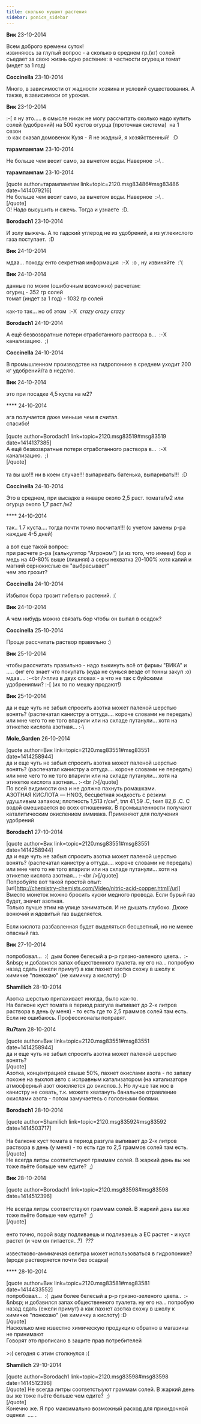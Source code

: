 ```yaml
---
title: сколько кушают растения
sidebar: ponics_sidebar
---
```


**Вик** 23-10-2014

Всем доброго времени суток!<br />извиняюсь за глупый вопрос - а сколько в среднем гр.(кг) солей съедает за свою жизнь одно растение: в частности огурец и томат (индет за 1 год)

**Coccinella** 23-10-2014

Много, в зависимости от жадности хозяина и условий существования. А также, в зависимоси от урожая.

**Вик** 23-10-2014

 :-[ я ну это..... в смысле никак не могу рассчитать сколько надо купить солей (удобрений) на 500 кустов огурца (проточная система)&nbsp; на 1 сезон<br /> :o как сказал домовенок Кузя - Я не жадный, я хозяйственный!&nbsp; :D

**тарампампам** 23-10-2014

Не больше чем весит само, за вычетом воды. Наверное&nbsp; :-\ .

**тарампампам** 23-10-2014

[quote author=тарампампам link=topic=2120.msg83486#msg83486 date=1414079216]<br />Не больше чем весит само, за вычетом воды. Наверное&nbsp; :-\ .<br />[/quote]<br />О! Надо высушить и сжечь. Тогда и узнаете&nbsp; :D.

**Borodach1** 23-10-2014

И золу выжечь. А то гадский углерод не из удобрений, а из углекислого газа поступает.&nbsp; :D

**Вик** 24-10-2014

мдаа... походу енто секретная информация&nbsp; :-X&nbsp; :o , ну извиняйте&nbsp; :&#039;(

**Вик** 24-10-2014

данные по моим (ошибочным возможно) расчетам:<br />огурец - 352 гр солей<br />томат (индет за 1 год) - 1032 гр солей<br /><br />как-то так... но об этом&nbsp; :-X&nbsp; *crazy* *crazy* *crazy*

**Borodach1** 24-10-2014

А ещё безвозвратные потери отработанного раствора в...&nbsp; :-X канализацию.&nbsp; ;)

**Coccinella** 24-10-2014

В промышленном производстве на гидропонике в среднем уходит 200 кг удобрений/га в неделю.

**Вик** 24-10-2014

это при посадке 4,5 куста на м2?

**** 24-10-2014

ага получается даже меньше чем я считал.<br />спасибо!<br /><br />[quote author=Borodach1 link=topic=2120.msg83519#msg83519 date=1414137385]<br />А ещё безвозвратные потери отработанного раствора в...&nbsp; :-X канализацию.&nbsp; ;)<br />[/quote]<br /><br />та вы шо!!! ни в коем случае!!! выпаривать батенька, выпаривать!!!&nbsp; :D

**Coccinella** 24-10-2014

Это в среднем, при высадке в январе около 2,5 раст. томата/м2 или огурца около 1,7 раст./м2

**** 24-10-2014

так.. 1.7 куста.... тогда почти точно посчитал!!! (с учетом замены р-ра каждые 4-5 дней)<br /><br />а вот еще такой вопрос:<br />при расчете р-ра (калькулятор &quot;Агроном&quot;) (и из того, что имеем) бор и медь на 40-80% выше (лишняя) а серы нехватка 20-100% хотя калий и магний сернокислые он &quot;выбрасывает&quot;<br />чем это грозит?<br />

**Coccinella** 24-10-2014

Избыток бора грозит гибелью растений. :(

**Вик** 24-10-2014

А чем нибудь можно связать бор чтобы он выпал в осадок?

**Coccinella** 25-10-2014

Проще рассчитать раствор правильно :)

**Вик** 25-10-2014

чтобы рассчитать правильно - надо выкинуть всё от фирмы &quot;ВИКА&quot; и ..... фиг его знает что покупать (куда не сунься везде от тонны закуп :o)<br />мдаа.... :-\<br />плиз в двух словах - а что не так с буйскими удобрениями? :-[ (их то по мешку продают!)

**Вик** 25-10-2014

да и еще чуть не забыл спросить азотка может паленой шерстью вонять? (распечатал канистру а оттуда.... короче словами не передать)<br />или мне чего то не того впарили или на складе путанули... хотя на этикетке кислота азотная... :-\

**Mole_Garden** 26-10-2014

[quote author=Вик link=topic=2120.msg83551#msg83551 date=1414258944]<br />да и еще чуть не забыл спросить азотка может паленой шерстью вонять? (распечатал канистру а оттуда.... короче словами не передать)<br />или мне чего то не того впарили или на складе путанули... хотя на этикетке кислота азотная... :-\<br />[/quote]<br />По всей видимости она и не должна пахнуть ромашками.<br />АЗОТНАЯ КИСЛОТА — HNO3, бесцветная жидкость с резким удушливым запахом; плотность 1,513 г/см&#179;, tпл 41,59 .C, tкип 82,6 .C. С водой смешивается во всех отношениях. В промышленности получают каталитическим окислением аммиака. Применяют для получения удобрений

**Borodach1** 27-10-2014

[quote author=Вик link=topic=2120.msg83551#msg83551 date=1414258944]<br />да и еще чуть не забыл спросить азотка может паленой шерстью вонять? (распечатал канистру а оттуда.... короче словами не передать)<br />или мне чего то не того впарили или на складе путанули... хотя на этикетке кислота азотная... :-\<br />[/quote]<br />Попробуйте вот такой простой опыт:<br />[url]http://chemistry-chemists.com/Video/nitric-acid-copper.html[/url]<br />Вместо монеток можно бросить куски медного провода. Если бурый газ будет, значит азотная.<br />Только лучше этим на улице заниматься. И не дышать глубоко. Дюже вонючий и ядовитый газ выделяется.<br /><br />Если кислота разбавленная будет выделяться бесцветный, но не менее опасный газ.

**Вик** 27-10-2014

попробовал...&nbsp; :(&nbsp; дым более белесый а р-р грязно-зеленого цвета..&nbsp; :-\&nbsp; и добавился запах общественного туалета. ну его на... попробую назад сдать (ежели примут) а как пахнет азотка схожу в школу к химичке &quot;понюхаю&quot; (не химичку а кислоту) :D

**Shamilich** 28-10-2014

Азотка шерстью припахивает иногда, было как-то.<br />На балконе куст томата в период разгула выпивает до 2-х литров раствора в день (у меня) - то есть где то 2,5 граммов солей там есть. Если не ошибаюсь. Профессионалы поправят.

**Ru7tam** 28-10-2014

[quote author=Вик link=topic=2120.msg83551#msg83551 date=1414258944]<br />да и еще чуть не забыл спросить азотка может паленой шерстью вонять?<br />[/quote]<br />Азотка, концентрацией свыше 50%, пахнет окислами азота - по запаху похоже на выхлоп авто с исправным катализатором (на катализаторе атмосферный азот окисляется до окислов..). Но лучше так нос в канистру не совать, т.к. можете хватануть банальное отравление окислами азота - потом замучаетесь с головными болями.

**Borodach1** 28-10-2014

[quote author=Shamilich link=topic=2120.msg83592#msg83592 date=1414503717]<br /><br />На балконе куст томата в период разгула выпивает до 2-х литров раствора в день (у меня) - то есть где то 2,5 граммов солей там есть.<br />[/quote]<br />Не всегда литры соответстыуют граммам солей. В жаркий день вы же тоже пьёте больше чем едите?&nbsp; ;)

**Вик** 28-10-2014

[quote author=Borodach1 link=topic=2120.msg83598#msg83598 date=1414512396]<br /><br />Не всегда литры соответствуют граммам солей. В жаркий день вы же тоже пьёте больше чем едите?&nbsp; ;)<br />[/quote]<br /><br />енто точно, порой воду подливаешь и подливаешь а ЕС растет - и куст растет (и чем он питается...?)&nbsp; *???*<br /><br />известково-аммиачная селитра может использоваться в гидропонике? (вроде растворяется почти без осадка)

**** 28-10-2014

[quote author=Вик link=topic=2120.msg83581#msg83581 date=1414433552]<br />попробовал...&nbsp; :(&nbsp; дым более белесый а р-р грязно-зеленого цвета..&nbsp; :-\&nbsp; и добавился запах общественного туалета. ну его на... попробую назад сдать (ежели примут) а как пахнет азотка схожу в школу к химичке &quot;понюхаю&quot; (не химичку а кислоту) :D<br />[/quote]<br />Насколько мне известно химическую продукцию обратно в магазины не принимают<br />Говорят это прописано в защите прав потребителей<br /><br /> &gt;:( сегодня с этим столкнулся :(

**Shamilich** 29-10-2014

[quote author=Borodach1 link=topic=2120.msg83598#msg83598 date=1414512396]<br />[/quote] Не всегда литры соответстыуют граммам солей. В жаркий день вы же тоже пьёте больше чем едите?&nbsp; ;)<br />[/quote]<br />Конечно же. Я про максимально возможный расход для прикидочной оценки&nbsp; .... .


